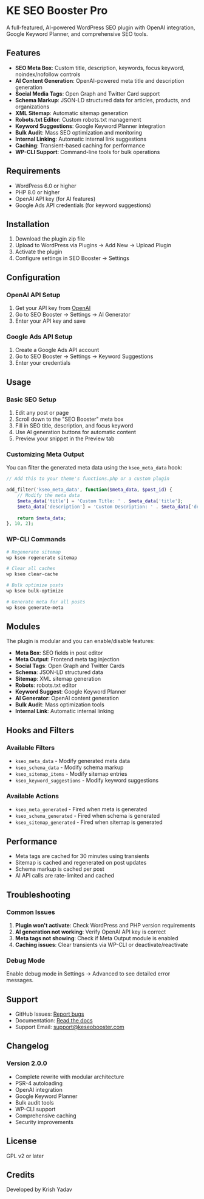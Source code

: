 # KE SEO Booster Pro

A full-featured, AI-powered WordPress SEO plugin with OpenAI integration, Google Keyword Planner, and comprehensive SEO tools.

## Features

- **SEO Meta Box**: Custom title, description, keywords, focus keyword, noindex/nofollow controls
- **AI Content Generation**: OpenAI-powered meta title and description generation
- **Social Media Tags**: Open Graph and Twitter Card support
- **Schema Markup**: JSON-LD structured data for articles, products, and organizations
- **XML Sitemap**: Automatic sitemap generation
- **Robots.txt Editor**: Custom robots.txt management
- **Keyword Suggestions**: Google Keyword Planner integration
- **Bulk Audit**: Mass SEO optimization and monitoring
- **Internal Linking**: Automatic internal link suggestions
- **Caching**: Transient-based caching for performance
- **WP-CLI Support**: Command-line tools for bulk operations

## Requirements

- WordPress 6.0 or higher
- PHP 8.0 or higher
- OpenAI API key (for AI features)
- Google Ads API credentials (for keyword suggestions)

## Installation

1. Download the plugin zip file
2. Upload to WordPress via Plugins → Add New → Upload Plugin
3. Activate the plugin
4. Configure settings in SEO Booster → Settings

## Configuration

### OpenAI API Setup
1. Get your API key from [OpenAI](https://platform.openai.com/)
2. Go to SEO Booster → Settings → AI Generator
3. Enter your API key and save

### Google Ads API Setup
1. Create a Google Ads API account
2. Go to SEO Booster → Settings → Keyword Suggestions
3. Enter your credentials

## Usage

### Basic SEO Setup
1. Edit any post or page
2. Scroll down to the "SEO Booster" meta box
3. Fill in SEO title, description, and focus keyword
4. Use AI generation buttons for automatic content
5. Preview your snippet in the Preview tab

### Customizing Meta Output

You can filter the generated meta data using the `kseo_meta_data` hook:

```php
// Add this to your theme's functions.php or a custom plugin

add_filter('kseo_meta_data', function($meta_data, $post_id) {
    // Modify the meta data
    $meta_data['title'] = 'Custom Title: ' . $meta_data['title'];
    $meta_data['description'] = 'Custom Description: ' . $meta_data['description'];
    
    return $meta_data;
}, 10, 2);
```

### WP-CLI Commands

```bash
# Regenerate sitemap
wp kseo regenerate sitemap

# Clear all caches
wp kseo clear-cache

# Bulk optimize posts
wp kseo bulk-optimize

# Generate meta for all posts
wp kseo generate-meta
```

## Modules

The plugin is modular and you can enable/disable features:

- **Meta Box**: SEO fields in post editor
- **Meta Output**: Frontend meta tag injection
- **Social Tags**: Open Graph and Twitter Cards
- **Schema**: JSON-LD structured data
- **Sitemap**: XML sitemap generation
- **Robots**: robots.txt editor
- **Keyword Suggest**: Google Keyword Planner
- **AI Generator**: OpenAI content generation
- **Bulk Audit**: Mass optimization tools
- **Internal Link**: Automatic internal linking

## Hooks and Filters

### Available Filters

- `kseo_meta_data` - Modify generated meta data
- `kseo_schema_data` - Modify schema markup
- `kseo_sitemap_items` - Modify sitemap entries
- `kseo_keyword_suggestions` - Modify keyword suggestions

### Available Actions

- `kseo_meta_generated` - Fired when meta is generated
- `kseo_schema_generated` - Fired when schema is generated
- `kseo_sitemap_generated` - Fired when sitemap is generated

## Performance

- Meta tags are cached for 30 minutes using transients
- Sitemap is cached and regenerated on post updates
- Schema markup is cached per post
- AI API calls are rate-limited and cached

## Troubleshooting

### Common Issues

1. **Plugin won't activate**: Check WordPress and PHP version requirements
2. **AI generation not working**: Verify OpenAI API key is correct
3. **Meta tags not showing**: Check if Meta Output module is enabled
4. **Caching issues**: Clear transients via WP-CLI or deactivate/reactivate

### Debug Mode

Enable debug mode in Settings → Advanced to see detailed error messages.

## Support

- GitHub Issues: [Report bugs](https://github.com/portrara/kel-seobooster/issues)
- Documentation: [Read the docs](https://github.com/portrara/kel-seobooster/wiki)
- Support Email: support@keseobooster.com

## Changelog

### Version 2.0.0
- Complete rewrite with modular architecture
- PSR-4 autoloading
- OpenAI integration
- Google Keyword Planner
- Bulk audit tools
- WP-CLI support
- Comprehensive caching
- Security improvements

## License

GPL v2 or later

## Credits

Developed by Krish Yadav 